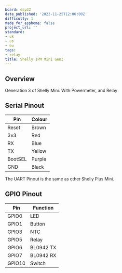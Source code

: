 ```yaml
---
board: esp32
date_published: '2023-11-25T12:00:00Z'
difficulty: 1
made_for_esphome: false
project_url: ''
standard:
- uk
- us
- eu
tags:
- relay
title: Shelly 1PM Mini Gen3
---
```


## Overview

Generation 3 of Shelly Mini. With Powermeter, and Relay

## Serial Pinout

| Pin     | Colour |
| ------- | ------ |
| Reset   | Brown  |
| 3v3     | Red    |
| RX      | Blue   |
| TX      | Yellow |
| BootSEL | Purple |
| GND     | Black  |
The UART Pinout is the same as other Shelly Plus Mini.

## GPIO Pinout

| Pin    | Function  |
| ------ | --------- |
| GPIO0  | LED       |
| GPIO1  | Button    |
| GPIO3  | NTC       |
| GPIO5  | Relay     |
| GPIO6  | BL0942 TX |
| GPIO7  | BL0942 RX |
| GPIO10 | Switch    |